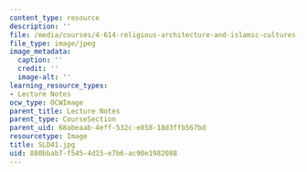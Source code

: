 ```yaml
---
content_type: resource
description: ''
file: /media/courses/4-614-religious-architecture-and-islamic-cultures-fall-2002/880bbab7f5454d15e7b6ac90e1982088_SLD41.jpg
file_type: image/jpeg
image_metadata:
  caption: ''
  credit: ''
  image-alt: ''
learning_resource_types:
- Lecture Notes
ocw_type: OCWImage
parent_title: Lecture Notes
parent_type: CourseSection
parent_uid: 68abeaab-4eff-532c-e858-18d3ffb567bd
resourcetype: Image
title: SLD41.jpg
uid: 880bbab7-f545-4d15-e7b6-ac90e1982088
---
```

